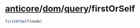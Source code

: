 # [anticore](../../../#reference)/[dom](../../#reference)/[query](../#reference)/<a name="reference">firstOrSelf</a>

```js
firstOrSelf(node)
```